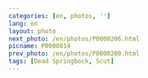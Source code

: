 ```yaml
---
categories: [en, photos, '']
lang: en
layout: photo
next_photo: /en/photos/P0000206.html
picname: P0000014
prev_photo: /en/photos/P0000200.html
tags: [Dead Springbock, Scut]
---
```

